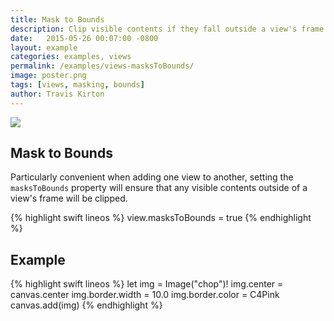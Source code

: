 ```yaml
---
title: Mask to Bounds
description: Clip visible contents if they fall outside a view's frame.
date:   2015-05-26 00:07:00 -0800
layout: example
categories: examples, views
permalink: /examples/views-masksToBounds/
image: poster.png
tags: [views, masking, bounds]
author: Travis Kirton
---
```

![](masksToBounds.png)

## Mask to Bounds
Particularly convenient when adding one view to another, setting the `masksToBounds` property will ensure that any visible contents outside of a view's frame will be clipped.

{% highlight swift lineos %}
view.masksToBounds = true
{% endhighlight %}

## Example
{% highlight swift lineos %}
let img = Image("chop")!
img.center = canvas.center
img.border.width = 10.0
img.border.color = C4Pink
canvas.add(img)
{% endhighlight %}
